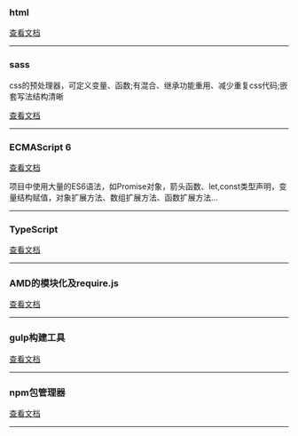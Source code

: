 ### html

[查看文档](http://www.runoob.com/)

--- 

### sass 

css的预处理器，可定义变量、函数;有混合、继承功能重用、减少重复css代码;嵌套写法结构清晰

[查看文档](https://www.kancloud.cn/kancloud/sass-guidelin/48048)
 
---
### ECMAScript 6 

[查看文档](http://es6.ruanyifeng.com/)

项目中使用大量的ES6语法，如Promise对象，箭头函数、let,const类型声明，变量结构赋值，对象扩展方法、数组扩展方法、函数扩展方法...

--- 

### TypeScript

[查看文档](https://www.tslang.cn/docs/handbook/basic-types.html)

--- 

### AMD的模块化及require.js

[查看文档](http://www.ruanyifeng.com/blog/2012/10/asynchronous_module_definition.html)

---

### gulp构建工具

[查看文档](https://www.gulpjs.com.cn/docs/)

---

### npm包管理器

[查看文档](https://www.npmjs.cn/)

---